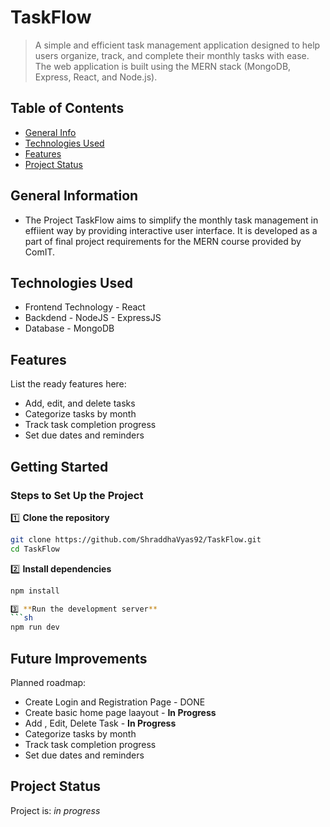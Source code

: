 # TaskFlow

> A simple and efficient task management application designed to help users organize, track, and complete their monthly tasks with ease. The web application is built using the MERN stack (MongoDB, Express, React, and Node.js). 

## Table of Contents

- [General Info](#general-information)
- [Technologies Used](#technologies-used)
- [Features](#features)
- [Project Status](#project-status)

## General Information

- The Project TaskFlow aims to simplify the monthly task management in effiient way by providing interactive user interface. It is developed as a part of final project requirements for the MERN course provided by ComIT.  

## Technologies Used

- Frontend Technology - React
- Backdend  - NodeJS - ExpressJS
- Database - MongoDB

## Features

List the ready features here:

- Add, edit, and delete tasks
- Categorize tasks by month
- Track task completion progress
- Set due dates and reminders

## Getting Started

### Steps to Set Up the Project  

1️⃣ **Clone the repository**  
```sh
git clone https://github.com/ShraddhaVyas92/TaskFlow.git
cd TaskFlow
```

2️⃣ **Install dependencies**  
```sh
npm install

3️⃣ **Run the development server**  
```sh
npm run dev
```
## Future Improvements

Planned roadmap:

- Create Login and Registration Page - DONE
- Create basic home page laayout - **In Progress**
- Add , Edit, Delete Task - **In Progress**
- Categorize tasks by month
- Track task completion progress
- Set due dates and reminders

## Project Status

Project is: _in progress_
